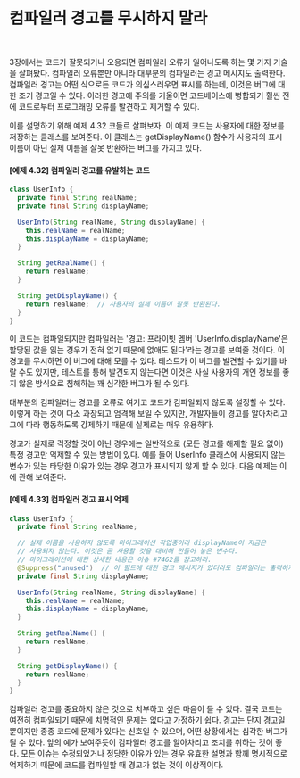 # 컴파일러 경고를 무시하지 말라
<br/>

3장에서는 코드가 잘못되거나 오용되면 컴파일러 오류가 일어나도록 하는 몇 가지 기술을 살펴봤다.
컴파일러 오류뿐만 아니라 대부분의 컴파일러는 경고 메시지도 출력한다. 컴파일러 경고는 어떤 식으로든 코드가 의심스러우면 표시를 하는데, 이것은 버그에 대한 조기 경고일 수 있다.
이러한 경고에 주의를 기울이면 코드베이스에 병합되기 훨씬 전에 코드로부터 프로그래밍 오류를 발견하고 제거할 수 있다.

이를 설명하기 위해 예제 4.32 코들르 살펴보자. 이 예제 코드는 사용자에 대한 정보를 저장하는 클래스를 보여준다.
이 클래스는 getDisplayName() 함수가 사용자의 표시 이름이 아닌 실제 이름을 잘못 반환하는 버그를 가지고 있다.

#### [예제 4.32] 컴파일러 경고를 유발하는 코드
```java
class UserInfo {
  private final String realName;
  private final String displayName;

  UserInfo(String realName, String displayName) {
    this.realName = realName;
    this.displayName = displayName;
  }

  String getRealName() {
    return realName;
  }

  String getDisplayName() {
    return realName;  // 사용자의 실제 이름이 잘못 반환된다.
  }
}
```
이 코드는 컴파일되지만 컴파일러는 '경고: 프라이빗 멤버 'UserInfo.displayName'은 할당된 값을 읽는 경우가 전혀 없기 때문에 없애도 된다'라는 경고를 보여줄 것이다.
이 경고를 무시하면 이 버그에 대해 모를 수 있다.
테스트가 이 버그를 발견할 수 있기를 바랄 수도 있지만, 테스트를 통해 발견되지 않는다면 이것은 사실 사용자의 개인 정보를 좋지 않은 방식으로 침해하는 꽤 심각한 버그가 될 수 있다.

대부분의 컴파일러는 경고를 오류로 여기고 코드가 컴파일되지 않도록 설정할 수 있다.
이렇게 하는 것이 다소 과장되고 엄격해 보일 수 있지만, 개발자들이 경고를 알아차리고 그에 따라 행동하도록 강제하기 때문에 실제로는 매우 유용하다.

경고가 실제로 걱정할 것이 아닌 경우에는 일반적으로 (모든 경고를 해제할 필요 없이) 특정 경고만 억제할 수 있는 방법이 있다.
예를 들어 UserInfo 클래스에 사용되지 않는 변수가 있는 타당한 이유가 있는 경우 경고가 표시되지 않게 할 수 있다. 다음 예제는 이에 관해 보여준다.

#### [예제 4.33] 컴파일러 경고 표시 억제
```java
class UserInfo {
  private final String realName;

  // 실제 이름을 사용하지 않도록 마이그레이션 작업중이라 displayName이 지금은
  // 사용되지 않는다. 이것은 곧 사용할 것을 대비해 만들어 놓은 변수다.
  // 마이그레이션에 대한 상세한 내용은 이슈 #7462를 참고하라.
  @Suppress("unused")  // 이 필드에 대한 경고 메시지가 있더라도 컴파일러는 출력하지 않는다.
  private final String displayName;

  UserInfo(String realName, String displayName) {
    this.realName = realName;
    this.displayName = displayName;
  }

  String getRealName() {
    return realName;
  }

  String getDisplayName() {
    return realName;
  }
}
```
컴파일러 경고를 중요하지 않은 것으로 치부하고 싶은 마음이 들 수 있다. 결국 코드는 여전히 컴파일되기 때문에 치명적인 문제는 없다고 가정하기 쉽다.
경고는 단지 경고일 뿐이지만 종종 코드에 문제가 있다는 신호일 수 있으며, 어떤 상황에서는 심각한 버그가 될 수 있다.
앞의 예가 보여주듯이 컴파일러 경고를 알아차리고 조치를 취하는 것이 좋다.
모든 이슈는 수정되었거나 정당한 이유가 있는 경우 유효한 설명과 함께 명시적으로 억제하기 때문에 코드를 컴파일할 때 경고가 없는 것이 이상적이다.
